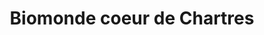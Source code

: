 ---
title: "Biomonde coeur de Chartres"
url: /chartres/biomonde-coeur-de-chartres/
shop: Supermarkt
---